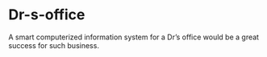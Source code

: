 ﻿# Dr-s-office 
A smart computerized information system for a Dr’s office would be a great success for such business.
